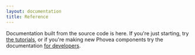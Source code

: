 ```yaml
---
layout: documentation
title: Reference
---
```


Documentation built from the source code is here. If you're just starting,
try [the tutorials](/tutorials/), or if you're making new Phovea components
try the documentation [for developers](/developers/).
